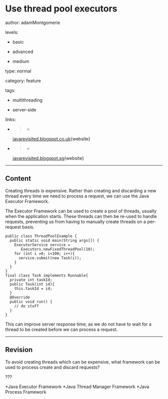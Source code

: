 # Use thread pool executors
author: adamMontgomerie

levels:

  - basic

  - advanced

  - medium

type: normal

category: feature

tags:

  - multithreading

  - server-side

links:

  - >-
    [javarevisited.blogspot.co.uk](http://javarevisited.blogspot.co.uk/2015/05/top-10-java-multithreading-and.html){website}

  - >-
    [javarevisited.blogspot.sg](http://javarevisited.blogspot.sg/2013/07/how-to-create-thread-pools-in-java-executors-framework-example-tutorial.html){website}

---
## Content

Creating threads is expensive. Rather than creating and discarding a new thread every time we need to process a request, we can use the Java Executor Framework.

The Executor Framework can be used to create a pool of threads, usually when the application starts. These threads can then be re-used to handle requests, preventing us from having to manually create threads on a per-request basis.
```
public class ThreadPoolExample {
  public static void main(String args[]) {
    ExecutorService service =
       Executors.newFixedThreadPool(10);
    for (int i =0; i<100; i++){
      service.submit(new Task(i));
    }
  }
}
final class Task implements Runnable{
  private int taskId;
  public Task(int id){
    this.taskId = id;
  }
  @Override
  public void run() {
    // do stuff
  }
}

```

This can improve server response time; as we do not have to wait for a thread to be created before we can process a request.

---
## Revision

To avoid creating threads which can be expensive, what framework can be used to process create and discard requests?

???

*Java Executor Framework
*Java Thread Manager Framework
*Java Process Framework